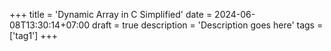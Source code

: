 +++
title = 'Dynamic Array in C Simplified'
date = 2024-06-08T13:30:14+07:00
draft = true
description = 'Description goes here'
tags = ['tag1']
+++

